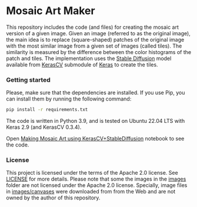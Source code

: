 # Mosaic Art Maker

This repository includes the code (and files) for creating the mosaic art version of a given image. Given an image (referred to as the original image), 
the main idea is to replace (square-shaped) patches of the original image with the most similar image from a given set of 
images (called tiles). The similarity is measured by the difference between the color histograms of the patch and tiles.
The implementation uses the [Stable Diffusion](https://en.wikipedia.org/wiki/Stable_Diffusion) model available from [KerasCV](https://github.com/keras-team/keras-cv) submodule of [Keras](https://keras.io/) to create the tiles.

### Getting started

Please, make sure that the dependencies are installed. If you use Pip, you can install them by running the following command:

```bash
pip install -r requirements.txt
```

The code is written in Python 3.9, and is tested on Ubuntu 22.04 LTS with Keras 2.9 (and KerasCV 0.3.4).


Open [Making Mosaic Art using KerasCV+StableDiffusion](make_mosaic_art.ipynb) notebook to see the code.


### License

This project is licensed under the terms of the Apache 2.0 license. See [LICENSE](LICENSE.md) for more details.
Please note that some the images in the [images](images) folder are not licensed under the Apache 2.0 license. Specially, image files in
[images/canvases](images/canvases) were downloaded from from the Web and are not owned by the author of this repository.